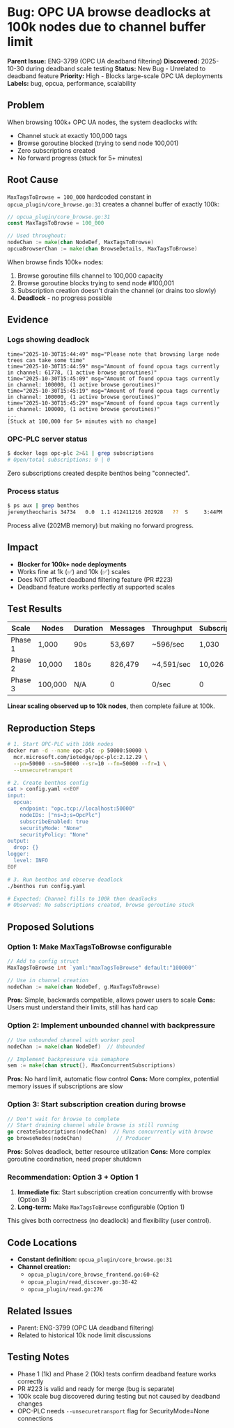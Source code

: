 # Bug: OPC UA browse deadlocks at 100k nodes due to channel buffer limit

**Parent Issue:** ENG-3799 (OPC UA deadband filtering)
**Discovered:** 2025-10-30 during deadband scale testing
**Status:** New Bug - Unrelated to deadband feature
**Priority:** High - Blocks large-scale OPC UA deployments
**Labels:** bug, opcua, performance, scalability

## Problem

When browsing 100k+ OPC UA nodes, the system deadlocks with:
- Channel stuck at exactly 100,000 tags
- Browse goroutine blocked (trying to send node 100,001)
- Zero subscriptions created
- No forward progress (stuck for 5+ minutes)

## Root Cause

`MaxTagsToBrowse = 100_000` hardcoded constant in `opcua_plugin/core_browse.go:31` creates a channel buffer of exactly 100k:

```go
// opcua_plugin/core_browse.go:31
const MaxTagsToBrowse = 100_000

// Used throughout:
nodeChan := make(chan NodeDef, MaxTagsToBrowse)
opcuaBrowserChan := make(chan BrowseDetails, MaxTagsToBrowse)
```

When browse finds 100k+ nodes:
1. Browse goroutine fills channel to 100,000 capacity
2. Browse goroutine blocks trying to send node #100,001
3. Subscription creation doesn't drain the channel (or drains too slowly)
4. **Deadlock** - no progress possible

## Evidence

### Logs showing deadlock
```
time="2025-10-30T15:44:49" msg="Please note that browsing large node trees can take some time"
time="2025-10-30T15:44:59" msg="Amount of found opcua tags currently in channel: 61778, (1 active browse goroutines)"
time="2025-10-30T15:45:09" msg="Amount of found opcua tags currently in channel: 100000, (1 active browse goroutines)"
time="2025-10-30T15:45:19" msg="Amount of found opcua tags currently in channel: 100000, (1 active browse goroutines)"
time="2025-10-30T15:45:29" msg="Amount of found opcua tags currently in channel: 100000, (1 active browse goroutines)"
...
[Stuck at 100,000 for 5+ minutes with no change]
```

### OPC-PLC server status
```bash
$ docker logs opc-plc 2>&1 | grep subscriptions
# Open/total subscriptions: 0 | 0
```

Zero subscriptions created despite benthos being "connected".

### Process status
```bash
$ ps aux | grep benthos
jeremytheocharis 34734   0.0  1.1 412411216 202928   ??  S     3:44PM   0:30.52 ./tmp/bin/benthos
```

Process alive (202MB memory) but making no forward progress.

## Impact

- **Blocker for 100k+ node deployments**
- Works fine at 1k (✅) and 10k (✅) scales
- Does NOT affect deadband filtering feature (PR #223)
- Deadband feature works perfectly at supported scales

## Test Results

| Scale | Nodes | Duration | Messages | Throughput | Subscriptions | Result |
|-------|-------|----------|----------|------------|---------------|--------|
| Phase 1 | 1,000 | 90s | 53,697 | ~596/sec | 1,030 | ✅ SUCCESS |
| Phase 2 | 10,000 | 180s | 826,479 | ~4,591/sec | 10,026 | ✅ SUCCESS |
| Phase 3 | 100,000 | N/A | 0 | 0/sec | 0 | ❌ DEADLOCK |

**Linear scaling observed up to 10k nodes**, then complete failure at 100k.

## Reproduction Steps

```bash
# 1. Start OPC-PLC with 100k nodes
docker run -d --name opc-plc -p 50000:50000 \
  mcr.microsoft.com/iotedge/opc-plc:2.12.29 \
  --pn=50000 --sn=50000 --sr=10 --fn=50000 --fr=1 \
  --unsecuretransport

# 2. Create benthos config
cat > config.yaml <<EOF
input:
  opcua:
    endpoint: "opc.tcp://localhost:50000"
    nodeIDs: ["ns=3;s=OpcPlc"]
    subscribeEnabled: true
    securityMode: "None"
    securityPolicy: "None"
output:
  drop: {}
logger:
  level: INFO
EOF

# 3. Run benthos and observe deadlock
./benthos run config.yaml

# Expected: Channel fills to 100k then deadlocks
# Observed: No subscriptions created, browse goroutine stuck
```

## Proposed Solutions

### Option 1: Make MaxTagsToBrowse configurable
```go
// Add to config struct
MaxTagsToBrowse int `yaml:"maxTagsToBrowse" default:"100000"`

// Use in channel creation
nodeChan := make(chan NodeDef, g.MaxTagsToBrowse)
```

**Pros:** Simple, backwards compatible, allows power users to scale
**Cons:** Users must understand their limits, still has hard cap

### Option 2: Implement unbounded channel with backpressure
```go
// Use unbounded channel with worker pool
nodeChan := make(chan NodeDef)  // Unbounded

// Implement backpressure via semaphore
sem := make(chan struct{}, MaxConcurrentSubscriptions)
```

**Pros:** No hard limit, automatic flow control
**Cons:** More complex, potential memory issues if subscriptions are slow

### Option 3: Start subscription creation during browse
```go
// Don't wait for browse to complete
// Start draining channel while browse is still running
go createSubscriptions(nodeChan)  // Runs concurrently with browse
go browseNodes(nodeChan)           // Producer
```

**Pros:** Solves deadlock, better resource utilization
**Cons:** More complex goroutine coordination, need proper shutdown

### Recommendation: Option 3 + Option 1

1. **Immediate fix:** Start subscription creation concurrently with browse (Option 3)
2. **Long-term:** Make `MaxTagsToBrowse` configurable (Option 1)

This gives both correctness (no deadlock) and flexibility (user control).

## Code Locations

- **Constant definition:** `opcua_plugin/core_browse.go:31`
- **Channel creation:**
  - `opcua_plugin/core_browse_frontend.go:60-62`
  - `opcua_plugin/read_discover.go:38-42`
  - `opcua_plugin/read.go:276`

## Related Issues

- Parent: ENG-3799 (OPC UA deadband filtering)
- Related to historical 10k node limit discussions

## Testing Notes

- Phase 1 (1k) and Phase 2 (10k) tests confirm deadband feature works correctly
- PR #223 is valid and ready for merge (bug is separate)
- 100k scale bug discovered during testing but not caused by deadband changes
- OPC-PLC needs `--unsecuretransport` flag for SecurityMode=None connections
